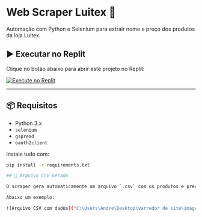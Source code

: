 # Web Scraper Luitex 🛒


Automação com Python e Selenium para extrair nome e preço dos produtos da loja Luitex.

## ▶️ Executar no Replit

Clique no botão abaixo para abrir este projeto no Replit:

[![Execute no Replit](https://replit.com/badge/github/Deco-cmd/web-scraper)](https://replit.com/new/github/Deco-cmd/web-scraper)

---

## 📦 Requisitos

- Python 3.x
- `selenium`
- `gspread`
- `oauth2client`

Instale tudo com:

```bash
pip install -r requirements.txt

## 📄 Arquivo CSV Gerado

O scraper gera automaticamente um arquivo `.csv` com os produtos e preços extraídos do site.

Abaixo um exemplo:

![Arquivo CSV com dados]("C:\Users\Andre\Desktop\varredor de site\images varredor de site\img vs code.png")

